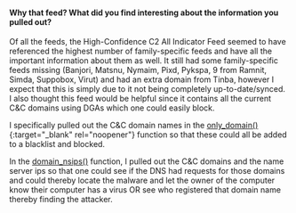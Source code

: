 #### Why that feed? What did you find interesting about the information you pulled out?

Of all the feeds, the High-Confidence C2 All Indicator Feed seemed to have referenced the highest
number of family-specific feeds and have all the important information about them as well. It still
had some family-specific feeds missing (Banjori, Matsnu, Nymaim, Pixd, Pykspa, 9 from Ramnit, Simda, Suppobox, Virut)
and had an extra domain from Tinba, however I expect that this is simply due to it not being completely
up-to-date/synced. I also thought this feed would be helpful since it contains all the current C&C domains using DGAs which one could easily block.

I specifically pulled out the C&C domain names in the [only_domain()](./c2_all_indicator.py#L13){:target="_blank" rel="noopener"} function so that these could all be added to a blacklist and blocked.

In the [domain_nsips()](./c2_all_indicator.py#L28) function, I pulled out the C&C domains and the name server ips so that one could see if the DNS had requests for those domains and
could thereby locate the malware and let the owner of the computer know their computer has a virus OR see who registered that domain name thereby finding
the attacker.
